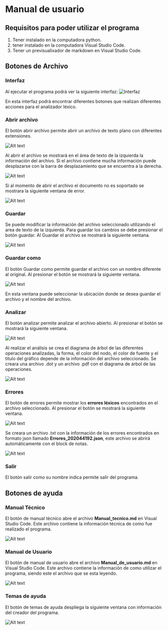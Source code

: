 # Manual de usuario

## Requisitos para poder utilizar el programa

1. Tener instalado en la computadora python.
2. tener instalado en la computadora Visual Studio Code.
3. Tener un previsualixador de markdown en Visual Studio Code.

## Botones de Archivo

### Interfaz

Al ejecutar el programa podrá ver la siguiente interfaz:
![Interfaz](img/programa.PNG)

En esta interfaz podrá encontrar diferentes botones que realizan diferentes acciones para el analizador léxico.

### Abrir archivo

El botón abrir archivo permite abrir un archivo de texto plano con diferentes extensiones.

![Alt text](img/abrir.PNG)

Al abrir el archivo se mostrará en el área de texto de la izquierda la información del archivo. Si el archivo contiene mucha información puede desplazarse con la barra de desplazamiento que se encuentra a la derecha.

![Alt text](img/abrir2.PNG)

Si al momento de abrir el archivo el documento no es soportado se mostrara la siguiente ventana de error.

![Alt text](img/errorabrir.PNG)

### Guardar

Se puede modificar la información del archivo seleccionado utilizando el area de texto de la izquierda. Para guardar los cambios se debe presionar el botón guardar. Al Guardar el archivo se mostrará la siguiente ventana.

![Alt text](img/guardae.PNG)

### Guardar como

El botón Guardar como permite guardar el archivo con un nombre diferente al original. Al presionar el botón se mostrará la siguiente ventana.

![Alt text](img/guardarcomo.PNG)

En esta ventana puede seleccionar la ubicación donde se desea guardar el archivo y el nombre del archivo.

### Analizar

El botón analizar permite analizar el archivo abierto. Al presionar el botón se mostrará la siguiente ventana.

![Alt text](img/analizar.PNG)

Al realizar el análisis se crea el diagrama de árbol de las diferentes operaciones analizadas, la forma, el color del nodo, el color de fuente y el titulo del gráfico depende de la información del archivo seleccionado. Se creara una archivo .dot y un archivo .pdf con el diagrama de árbol de las operaciones.

![Alt text](img/arbol.PNG)

### Errores

El botón de errores permite mostrar los **errores léxicos** encontrados en el archivo seleccionado. Al presionar el botón se mostrará la siguiente ventana.

![Alt text](img/errores1.PNG)

Se creara un archivo .txt con la información de los errores encontrados en formato json llamado **Errores_202044192.json**, este archivo se abrirá automáticamente con el block de notas.

![Alt text](img/errores2.PNG)

### Salir

El botón salir como su nombre indica permite salir del programa.

## Botones de ayuda

### Manual Técnico

El botón de manual técnico abre el archivo **Manual_tecnico.md** en Visual Studio Code. Este archivo contiene la información técnica de como fue realizado el programa.

![Alt text](img/manualTecnico.PNG)

### Manual de Usuario

El botón de manual de usuario abre el archivo **Manual_de_usuario.md** en Visual Studio Code. Este archivo contiene la información de como utilizar el programa, siendo este el archivo que se esta leyendo.

![Alt text](img/manualUsuario.PNG)

### Temas de ayuda

El botón de temas de ayuda despliega la siguiente ventana con información del creador del programa.

![Alt text](img/ayuda.PNG)
